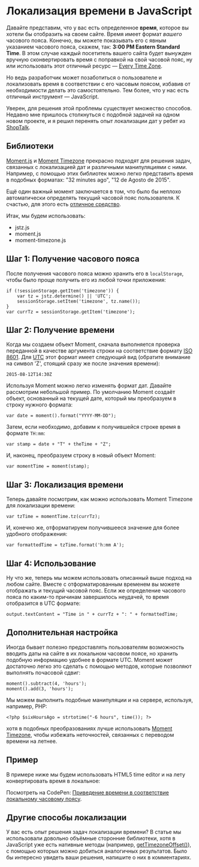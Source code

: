 # Локализация времени в JavaScript

Давайте представим, что у вас есть определенное **время**, которое вы хотели бы отобразить на своем сайте. Время имеет формат *вашего* часового пояса. Конечно, вы можете показывать его с явным указанием часового пояса, скажем, так: **3:00 PM Eastern Standard Time**. В этом случае каждый посетитель вашего сайта будет вынужден вручную сконвертировать время с поправкой на свой часовой пояс, ну или использовать этот отличный ресурс — [Every Time Zone][1].

Но ведь разработчик может позаботиться о пользователе и локализовать время в соответствии с его часовым поясом, избавив от необходимости делать это самостоятельно. Тем более, что у нас есть отличный инструмент — JavaScript.

Уверен, для решения этой проблемы существует множество способов. Недавно мне пришлось столкнуться с подобной задачей на одном новом проекте, и я решил перенять опыт локализации дат у ребят из [ShopTalk][2].


## Библиотеки

[Moment.js][3] и [Moment Timezone][4] прекрасно подходят для решения задач, связанных с локализацией дат и различными манипуляциями с ними. Например, с помощью этих библиотек можно легко представить время в подобных форматах: "32 minutes ago", "12 de Agosto de 2015".

Ещё один важный момент заключается в том, что было бы неплохо автоматически определять текущий часовой пояс пользователя. К счастью, для этого есть [отличное средство][5].

Итак, мы будем использовать:

* jstz.js
* moment.js
* moment-timezone.js


## Шаг 1: Получение часового пояса

После получения часового пояса можно хранить его в `localStorage`, чтобы было проще получить его из любой точки приложения:

    if (!sessionStorage.getItem('timezone')) {
        var tz = jstz.determine() || 'UTC';
        sessionStorage.setItem('timezone', tz.name());
    }
    var currTz = sessionStorage.getItem('timezone');


## Шаг 2: Получение времени

Когда мы создаем объект Moment, сначала выполняется проверка переданной в качестве аргумента строки на соответствие формату [ISO 8601][9]. Для [UTC][6] этот формат имеет следующий вид (обратите внимание на символ 'Z', стоящий сразу же после значения времени):

    2015-08-12T14:30Z

Используя Moment можно легко изменять формат дат. Давайте рассмотрим небольшой пример. По умолчанию Moment создаёт объект, основанный на текущей дате, который мы преобразуем в строку нужного формата:

    var date = moment().format("YYYY-MM-DD");
    
Затем, если необходимо, добавим к получившейся строке время в формате `TH:mm`:

    var stamp = date + "T" + theTime + "Z";

И, наконец, преобразуем строку в новый объект Moment:

    var momentTime = moment(stamp);


## Шаг 3: Локализация времени

Теперь давайте посмотрим, как можно использовать Moment Timezone для локализации времени:

    var tzTime = momentTime.tz(currTz);
    
И, конечно же, отформатируем получившееся значение для более удобного отображения:

    var formattedTime = tzTime.format('h:mm A');


## Шаг 4: Использование

Ну что же, теперь мы можем использовать описанный выше подход на любом сайте. Вместе с отформатированным временем вы можете отображать и текущий часовой пояс. Если же определение часового пояса по каким-то причинам завершилось неудачей, то время отобразится в UTC формате:

    output.textContent = "Time in " + currTz + ": " + formattedTime;


## Дополнительная настройка

Иногда бывает полезно предоставлять пользователям возможность вводить даты на сайте в их локальном часовом поясе, но хранить подобную информацию удобнее в формате UTC. Moment может достаточно легко это сделать с помощью методов, которые позволяют выполнять почасовой сдвиг:

    moment().subtract(4, 'hours');
    moment().add(3, 'hours');
    
Мы можем выполнить подобные манипуляции и на сервере, используя, например, PHP:

    <?php $sixHoursAgo = strtotime("-6 hours", time()); ?>
    
хотя в подобных преобразованиях лучше использовать [Moment Timezone][7], чтобы избежать неточностей, связанных с переводом времени на летнее. 


## Пример

В примере ниже мы будем использовать HTML5 time editor и на лету конвертировать время в локальное:

<p data-height="268" data-theme-id="0" data-slug-hash="YwvvrP" data-default-tab="result" data-user="FMRobot" class='codepen'>Посмотреть на CodePen: <a href='http://codepen.io/FMRobot/pen/YwvvrP/'>Приведение времени в соответствие локальному часовому поясу</a>.</p>

    
## Другие способы локализации

У вас есть опыт решения задач локализации времени? В статье мы использовали довольно объёмные сторонние библиотеки, хотя в JavaScript уже есть нативные методы (например, [getTimezoneOffset()][8]), с помощью которых можно добиться аналогичных результатов. Было бы интересно увидеть ваши решения, напишите о них в комментариях.


 [1]: http://everytimezone.com/
 [2]: http://shoptalkshow.com/
 [3]: http://momentjs.com/
 [4]: http://momentjs.com/timezone/
 [5]: https://bitbucket.org/pellepim/jstimezonedetect
 [6]: https://en.wikipedia.org/wiki/Coordinated_Universal_Time
 [7]: http://momentjs.com/timezone/
 [8]: https://developer.mozilla.org/en-US/docs/Web/JavaScript/Reference/Global_Objects/Date/getTimezoneOffset
 [9]: https://en.wikipedia.org/wiki/ISO_8601
